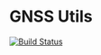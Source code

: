 # GNSS Utils
[![Build Status](https://travis-ci.com/superjax/gnss_utils.svg?branch=master)](https://travis-ci.com/superjax/gnss_utils)

